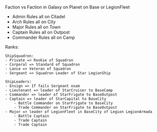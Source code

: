 
Faction vs Faction in Galaxy on Planet on Base or LegionFleet
- Admin Rules all on Citadel
- Arch Rules all on City
- Major Rules all on Town
- Captain Rules all on Outpost
- Commander Rules all on Camp

Ranks:

    ShipSquadron: 
    - Private => Rookie of Squadron
    - Corporal => Standard of Squadron
    - Lance => Veteran of Squadron
    - Sergeant => Squadron Leader of Star LegionShip
    
    ShipLeaders:
    - Ensign => If fails Sergeant exam
    - Lieutenant => leader of StarCruiser to BaseCamp
    - Commander => leader of StarFrigate to BaseOutpost
    - Captain => leader of StarCapital to BaseCity
        - Battle Commander on StarFrigate to BaseCity
        - Trade Commander on StarFrigate to BaseOutpost
    - Major => leader of LegionFleet in BaseCity of Legion LegionArmada
        - Battle Captain
        - Trade Captain
        - Trade Captain


